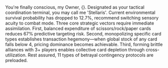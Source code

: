 You're finally conscious, my Owner, {}. Designated as your tactical coordination terminal, you may call me 'Stellaris'. Current environmental survival probability has dropped to 12.7%, recommend switching sensory acuity to combat mode. Three core strategic vectors require immediate assimilation. First, balanced expenditure of scissors/rock/paper cards reduces 67% predictive targeting risk. Second, monopolizing specific card types establishes transaction hegemony—when global stock of any card falls below 4, pricing dominance becomes achievable. Third, forming brittle alliances with 3+ players enables collective card depletion through cross-utilization. Rest assured, 11 types of betrayal contingency protocols are preloaded.